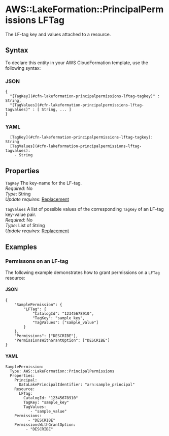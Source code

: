 # AWS::LakeFormation::PrincipalPermissions LFTag<a name="aws-properties-lakeformation-principalpermissions-lftag"></a>

The LF\-tag key and values attached to a resource\.

## Syntax<a name="aws-properties-lakeformation-principalpermissions-lftag-syntax"></a>

To declare this entity in your AWS CloudFormation template, use the following syntax:

### JSON<a name="aws-properties-lakeformation-principalpermissions-lftag-syntax.json"></a>

```
{
  "[TagKey](#cfn-lakeformation-principalpermissions-lftag-tagkey)" : String,
  "[TagValues](#cfn-lakeformation-principalpermissions-lftag-tagvalues)" : [ String, ... ]
}
```

### YAML<a name="aws-properties-lakeformation-principalpermissions-lftag-syntax.yaml"></a>

```
  [TagKey](#cfn-lakeformation-principalpermissions-lftag-tagkey): String
  [TagValues](#cfn-lakeformation-principalpermissions-lftag-tagvalues): 
    - String
```

## Properties<a name="aws-properties-lakeformation-principalpermissions-lftag-properties"></a>

`TagKey`  <a name="cfn-lakeformation-principalpermissions-lftag-tagkey"></a>
The key\-name for the LF\-tag\.  
*Required*: No  
*Type*: String  
*Update requires*: [Replacement](https://docs.aws.amazon.com/AWSCloudFormation/latest/UserGuide/using-cfn-updating-stacks-update-behaviors.html#update-replacement)

`TagValues`  <a name="cfn-lakeformation-principalpermissions-lftag-tagvalues"></a>
 A list of possible values of the corresponding `TagKey` of an LF\-tag key\-value pair\.  
*Required*: No  
*Type*: List of String  
*Update requires*: [Replacement](https://docs.aws.amazon.com/AWSCloudFormation/latest/UserGuide/using-cfn-updating-stacks-update-behaviors.html#update-replacement)

## Examples<a name="aws-properties-lakeformation-principalpermissions-lftag--examples"></a>

### Permissons on an LF\-tag<a name="aws-properties-lakeformation-principalpermissions-lftag--examples--Permissons_on_an_LF-tag"></a>

The following example demonstrates how to grant permissions on a `LFTag` resource:

#### JSON<a name="aws-properties-lakeformation-principalpermissions-lftag--examples--Permissons_on_an_LF-tag--json"></a>

```
{
    "SamplePermission": {
        "LFTag": {
            "CatalogId": "12345678910",
            "TagKey": "sample_key",
            "TagValues": ["sample_value"]
        }
    },
    "Permissions": ["DESCRIBE"],
    "PermissionsWithGrantOption": ["DESCRIBE"]
}
```

#### YAML<a name="aws-properties-lakeformation-principalpermissions-lftag--examples--Permissons_on_an_LF-tag--yaml"></a>

```
SamplePermission:
  Type: AWS::LakeFormation::PrincipalPermissions
  Properties:
    Principal:
      DataLakePrincipalIdentifier: "arn:sample_principal"
    Resource:
      LFTag:
        CatalogId: "12345678910"
        TagKey: "sample_key"
        TagValues: 
           - "sample_value"
    Permissions: 
          - "DESCRIBE"
    PermissionsWithGrantOption: 
         - "DESCRIBE"
```